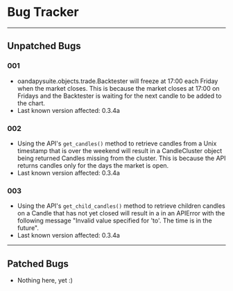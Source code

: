 # Bug Tracker

---

## Unpatched Bugs

### 001 ###
- oandapysuite.objects.trade.Backtester will freeze at 17:00 each Friday when the market closes. This is because the market closes at 17:00 on 
Fridays and the Backtester is waiting for the next candle to be added to the chart.
- Last known version affected: 0.3.4a

### 002 ###
- Using the API's `get_candles()` method to retrieve candles from a Unix timestamp that is over the weekend will result in a CandleCluster
object being returned Candles missing from the cluster. This is because the API returns candles only for the days the market is open.
- Last known version affected: 0.3.4a

### 003 ###
- Using the API's `get_child_candles()` method to retrieve children candles on a Candle that has not yet closed will result in a 
in an APIError with the following message "Invalid value specified for 'to'. The time is in the future".
- Last known version affected: 0.3.4a

---

## Patched Bugs

- Nothing here, yet :)